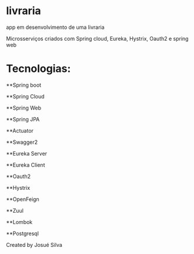 # livraria
app em desenvolvimento de uma livraria

Microsserviços criados com Spring cloud, Eureka, Hystrix, Oauth2 e spring web

# Tecnologias:

**Spring boot

**Spring Cloud

**Spring Web

**Spring JPA

**Actuator

**Swagger2

**Eureka Server

**Eureka Client

**Oauth2

**Hystrix

**OpenFeign

**Zuul

**Lombok

**Postgresql


Created by Josué Silva
